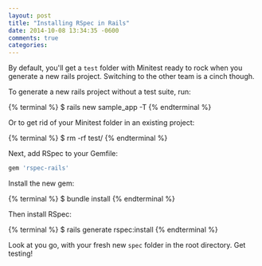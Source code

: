 ```yaml
---
layout: post
title: "Installing RSpec in Rails"
date: 2014-10-08 13:34:35 -0600
comments: true
categories:
---
```


By default, you'll get a `test` folder with Minitest ready to rock when you generate a new rails project. Switching to the other team is a cinch though.

To generate a new rails project without a test suite, run:

{% terminal %}
$ rails new sample_app -T
{% endterminal %}

Or to get rid of your Minitest folder in an existing project:

{% terminal %}
$ rm -rf test/
{% endterminal %}

Next, add RSpec to your Gemfile:

``` ruby Gemfile
gem 'rspec-rails'
```

Install the new gem:

{% terminal %}
$ bundle install
{% endterminal %}

Then install RSpec:

{% terminal %}
$ rails generate rspec:install
{% endterminal %}

Look at you go, with your fresh new `spec` folder in the root directory. Get testing!
